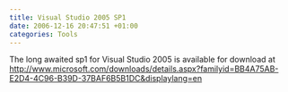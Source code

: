 ```yaml
---
title: Visual Studio 2005 SP1
date: 2006-12-16 20:47:51 +01:00
categories: Tools
---
```

<P>The long awaited sp1 for Visual Studio 2005 is available for download at <A href="http://www.microsoft.com/downloads/details.aspx?familyid=BB4A75AB-E2D4-4C96-B39D-37BAF6B5B1DC&displaylang=en">http://www.microsoft.com/downloads/details.aspx?familyid=BB4A75AB-E2D4-4C96-B39D-37BAF6B5B1DC&displaylang=en</A></P>
